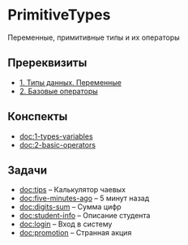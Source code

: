 # PrimitiveTypes 

Переменные, примитивные типы и их операторы

## Пререквизиты

- [1. Типы данных. Переменные](Youtube/link)
- [2. Базовые операторы](Youtube/link)

## Конспекты

- <doc:1-types-variables>
- <doc:2-basic-operators>

## Задачи

- <doc:tips> – Калькулятор чаевых
- <doc:five-minutes-ago> – 5 минут назад
- <doc:digits-sum> – Сумма цифр
- <doc:student-info> – Описание студента
- <doc:login> – Вход в систему
- <doc:promotion> – Странная акция
